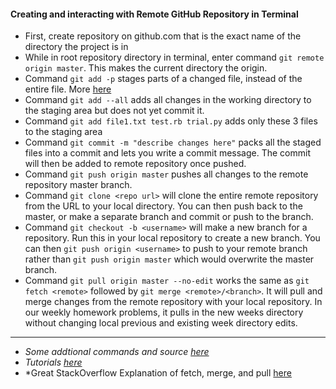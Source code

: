   #### Creating and interacting with Remote GitHub Repository in Terminal

  - First, create repository on github.com that is the exact name of the directory the project is in
  - While in root repository directory in terminal, enter command `git remote origin master`. This makes the current directory the origin.
  - Command `git add -p` stages parts of a changed file, instead of the entire file. More [here](https://gist.github.com/mattlewissf/9958704)
  - Command `git add --all` adds all changes in the working directory to the staging area but does not yet commit it. 
  - Command `git add file1.txt test.rb trial.py` adds only these 3 files to the staging area
  - Command `git commit -m "describe changes here"` packs all the staged files into a commit and lets you write a commit message. The commit will then be added to remote  repository once pushed.
  - Command `git push origin master` pushes all changes to the remote repository master branch.
  - Command `git clone <repo url>` will clone the entire remote repository from the URL to your local directory. You can then push back to the master, or make a separate branch and commit or push to the branch.
  - Command `git checkout -b <username>` will make a new branch for a repository. Run this in your local repository to create a new branch. You can then `git push origin <username>` to push to your remote branch rather than `git push origin master` which would overwrite the master branch.
  - Command `git pull origin master --no-edit` works the same as `git fetch <remote>` followed by `git merge <remote>/<branch>`. It will pull and merge changes from the remote repository with your local repository. In our weekly homework problems, it pulls in the new weeks directory without changing local previous and existing week directory edits.

---
  - *Some addtional commands and source [here](https://dev.to/juni/git-and-github---must-know-commands-to-make-your-first-commit-333c)*
  - *Tutorials [here](https://www.atlassian.com/git/tutorials/setting-up-a-repository)*
  - *Great StackOverflow Explanation of fetch, merge, and pull [here](https://stackoverflow.com/questions/21756614/difference-between-git-merge-origin-master-and-git-pull*)
  
